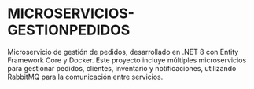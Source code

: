 # MICROSERVICIOS-GESTIONPEDIDOS
Microservicio de gestión de pedidos, desarrollado en .NET 8 con Entity Framework Core y Docker. Este proyecto incluye múltiples microservicios para gestionar pedidos, clientes, inventario y notificaciones, utilizando RabbitMQ para la comunicación entre servicios.
